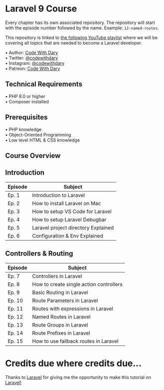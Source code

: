 # Laravel 9 Course

Every chapter has its own associated repository. The repository will start with the episode number followed by the name. Example: ```12-named-routes```.

This repository is linked to [the following YouTube playlist]() where we will be covering all topics that are needed to become a Laravel developer.

•	Author: [Code With Dary](https://github.com/codewithdary/) <br>
•	Twitter: [@codewithdary](https://twitter.com/codewithdary) <br>
•	Instagram: [@codewithdary](https://www.instagram.com/codewithdary/) <br>
•	Patreon: [Code With Dary](https://www.patreon.com/user?u=30307830/) <br>

## Technical Requirements
•	PHP 8.0 or higher <br>
•	Composer installed <br>

## Prerequisites
•	PHP knowledge <br>
•	Object-Oriented Programming <br>
•	Low level HTML & CSS knowledge <br>

## Course Overview

## Introduction
| **Episode**   | **Subject** |
| ------------- |-------------|
| Ep. 1         | Introduction to Laravel |
| Ep. 2         | How to install Laravel on Mac |
| Ep. 3         | How to setup VS Code for Laravel |
| Ep. 4         | How to setup Laravel Debugbar |
| Ep. 5         | Laravel project directory Explained |
| Ep. 6         | Configuration & Env Explained |

## Controllers & Routing
| **Episode**   | **Subject** |
| ------------- |-------------|
| Ep. 7         | Controllers in Laravel |
| Ep. 8         | How to create single action controllers |
| Ep. 9         | Basic Routing in Laravel |
| Ep. 10        | Route Parameters in Laravel |
| Ep. 11        | Routes with expressions in Laravel |
| Ep. 12        | Named Routes in Laravel |
| Ep. 13        | Route Groups in Laravel |
| Ep. 14        | Route Prefixes in Laravel |
| Ep. 15        | How to use fallback routes in Laravel |

# Credits due where credits due…
Thanks to [Laravel](https://laravel.com/) for giving me the opportunity to make this tutorial on [Laravel!](https://laravel.com/docs/9.x/)
